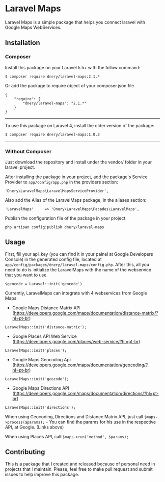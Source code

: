 # Laravel Maps

Laravel Maps is a simple package that helps you connect laravel with Google Maps WebServices.

## Installation

### Composer

Install this package on your Laravel 5.5+ with the follow command:

```
$ composer require dnery/laravel-maps:2.1.*
```

Or add the package to require object of your composer.json file

```
{
    "require": {
        "dnery/laravel-maps": "2.1.*"
    }
}
```

***
To use this package on Laravel 4, install the older version of the package:

```
$ composer require dnery/laravel-maps:1.0.3
```
***

### Without Composer

Just download the repository and install under the vendor/ folder in your laravel project.

After installing the package in your project, add the package's Service Provider to ```app/config/app.php``` in the providers section:

```
'Dnery\LaravelMaps\LaravelMapsServiceProvider',
```

Also add the Alias of the LaravelMaps package, in the aliases section:

```
'LaravelMaps'	  => 'Dnery\LaravelMaps\Facades\LaravelMaps',
```

Publish the configuration file of the package in your project:
```
php artisan config:publish dnery/laravel-maps
```

## Usage

First, fill your api_key (you can find it in your painel at Google Developers Console) in the generated config file, located at ```app/config/packages/dnery/laravel-maps/config.php```.
After this, all you need to do is initialize the LaravelMaps with the name of the webservice that you want to use.

```
$geocode = Laravel::init('geocode')
```

Currently, LaravelMaps can integrate with 4 webservices from Google Maps:

* Google Maps Distance Matrix API (https://developers.google.com/maps/documentation/distance-matrix/?hl=pt-br)

```LaravelMaps::init('distance-matrix');```

* Google Places API Web Service (https://developers.google.com/places/web-service/?hl=pt-br)

```LaravelMaps::init('places');```

* Google Maps Geocoding Api (https://developers.google.com/maps/documentation/geocoding/?hl=pt-br)

```LaravelMaps::init('geocode');```

* Google Maps Directions API (https://developers.google.com/maps/documentation/directions/?hl=pt-br)
	
```LaravelMaps::init('directions');```



When using Geocoding, Directions and Distance Matrix API, just call ```$maps->process($params);```
	- You can find the params for his use in the respective API, at Google. (Links above)

When using Places API, call ```$maps->run('method', $params);```

## Contributing

This is a package that I created and released because of personal need in projects that I maintain. Please, feel free to make pull request and submit issues to help improve this package.
